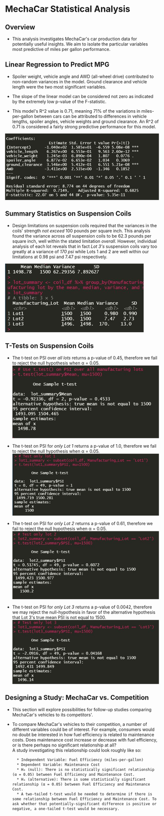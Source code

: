 # MechaCar Statistical Analysis

## Overview
* This analysis investigates MechaCar's car production data for potentially useful insights. We aim to isolate the particular variables most predictive of miles per gallon performance. 

## Linear Regression to Predict MPG
* Spoiler weight, vehicle angle and AWD (all-wheel drive) contributed to non-random variances in the model. Ground clearance and vehicle length were the two most significant variables. 

* The slope of the linear model can be considered not zero as indicated by the extremely low p-value of the F-statistic.

* This model's R^2 value is 0.71, meaning 71% of the variations in miles-per-gallon between cars can be attributed to differences in vehicle lengths, spoiler angles, vehicle weights and ground clearance. An R^2 of 0.71 is considered a fairly strong predictive performance for this model.  

![Linear Model for Car Variables](Challenge/Images/mecha_line.JPG)

## Summary Statistics on Suspension Coils
* Design limitations on suspension coils required that the variances in the coils' strength _not exceed_ 100 pounds per square inch. This analysis found the variance across _all_ suspension coils to be 62.3 pounds per square inch, well within the stated limitation _overall_. However, individual analysis of each lot reveals that in fact _Lot 3's_ suspension coils vary too greatly at a variance of _170 psi_ while Lots 1 and 2 are well within our limitations at 0.98 psi and 7.47 psi respectively. 

![Summary Statistics for Suspension Coils](Challenge/Images/suspension_coils.JPG)

## T-Tests on Suspension Coils
* The t-test on PSI over _all lots_ returns a p-value of 0.45, therefore we fail to reject the null hypothesis when α = 0.05.
![""](Challenge/Images/all_lots_suspension_t_test.JPG)

* The t-test on PSI for _only Lot 1_ returns a p-value of 1.0, therefore we fail to reject the null hypothesis when α = 0.05.
![""](Challenge/Images/lot1_suspension_t_test.JPG)

* The t-test on PSI for _only Lot 2_ returns a p-value of 0.61, therefore we fail to reject the null hypothesis when α = 0.05.
![""](Challenge/Images/lot2_suspension_t_test.JPG)

* The t-test on PSI for _only Lot 3_ returns a p-value of 0.0042, therefore we may reject the null-hypothesis in favor of the alternative hypothesis that Lot 3's true mean PSI is not equal to 1500. 
![""](Challenge/Images/lot3_suspension_t_test.JPG)

## Designing a Study: MechaCar vs. Competition
* This section will explore possibilities for follow-up studies comparing MechaCar's vehicles to its competitors'. 

* To compare MechaCar's vehicles to their competition, a number of different variables could be of interest. For example, consumers would no doubt be interested in how fuel efficiency is related to maintenance costs. Does maintenance cost increase or decrease with fuel efficiency, or is there perhaps no significant relationship at all?  
A study investigating this relationship could look roughly like so:

        * Independent Variable: Fuel Efficiency (miles-per-gallon)
        * Dependent Variable: Maintenance Cost
        * H₀ (null): There is no statistically significant relationship (α = 0.05) between Fuel Efficiency and Maintenance Cost.
        * Hₐ (alternative): There is some statistically significant relationship (α = 0.05) between Fuel Efficiency and Maintenance Cost.
        * A two-tailed t-test would be needed to determine if there is some relationship between Fuel Efficiency and Maintenance Cost. To ask whether that potentially-significant difference is positive or negative, a one-tailed t-test would be necessary. 


